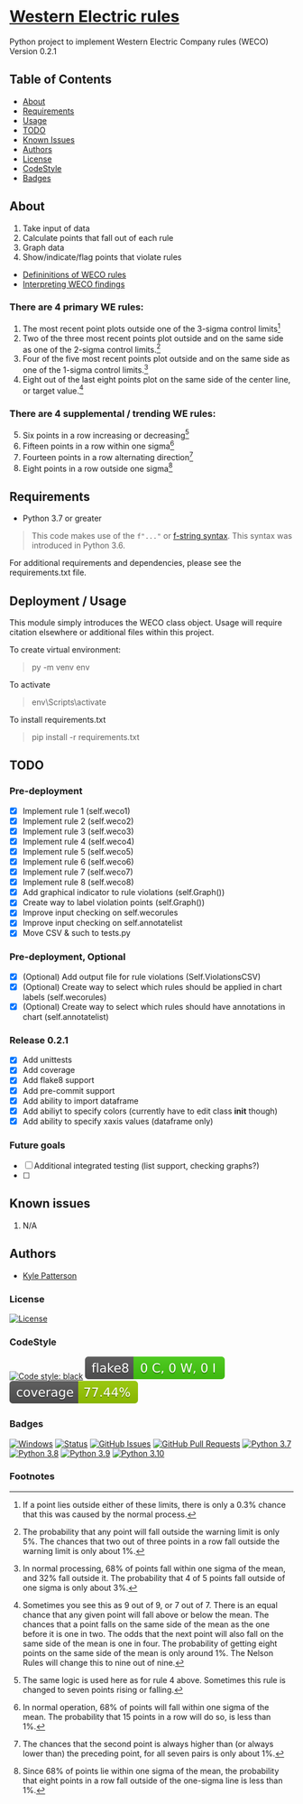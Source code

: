 # [Western Electric rules](https://www.wikiwand.com/en/Western_Electric_rules)
Python project to implement Western Electric Company rules (WECO) Version 0.2.1

## Table of Contents
- [About](#about)
- [Requirements](#requirements)
- [Usage](#usage)
- [TODO](#todo)
- [Known Issues](#known-issues)
- [Authors](#authors)
- [License](#license)
- [CodeStyle](#codestyle)
- [Badges](#badges)

## About
1. Take input of data
2. Calculate points that fall out of each rule
3. Graph data
4. Show/indicate/flag points that violate rules

- [Defininitions of WECO rules](https://quinn-curtis.com//index.php/spcnamedrulesets/)
- [Interpreting WECO findings](https://www.spcforexcel.com/knowledge/control-chart-basics/control-chart-rules-interpretation)

### There are 4 primary WE rules:
1. The most recent point plots outside one of the 3-sigma control limits[^1]
2. Two of the three most recent points plot outside and on the same side as one of the 2-sigma control limits.[^2]
3. Four of the five most recent points plot outside and on the same side as one of the 1-sigma control limits.[^3]
4. Eight out of the last eight points plot on the same side of the center line, or target value.[^4]

### There are 4 supplemental / trending WE rules:
5. Six points in a row increasing or decreasing[^5]
6. Fifteen points in a row within one sigma[^6]
7. Fourteen points in a row alternating direction[^7]
8. Eight points in a row outside one sigma[^8]

## Requirements

  * Python 3.7 or greater

> This code makes use of the `f"..."` or [f-string syntax](https://www.python.org/dev/peps/pep-0498/). This syntax was introduced in Python 3.6.

For additional requirements and dependencies, please see the requirements.txt file.

## Deployment / Usage
This module simply introduces the WECO class object. Usage will require citation elsewhere or additional files within this project.


To create virtual environment:
> py -m venv env

To activate
> env\Scripts\activate

To install requirements.txt
> pip install -r requirements.txt


## TODO
### Pre-deployment
- [x] Implement rule 1 (self.weco1)
- [x] Implement rule 2 (self.weco2)
- [x] Implement rule 3 (self.weco3)
- [x] Implement rule 4 (self.weco4)
- [x] Implement rule 5 (self.weco5)
- [x] Implement rule 6 (self.weco6)
- [x] Implement rule 7 (self.weco7)
- [x] Implement rule 8 (self.weco8)
- [x] Add graphical indicator to rule violations (self.Graph())
- [x] Create way to label violation points (self.Graph())
- [x] Improve input checking on self.wecorules
- [x] Improve input checking on self.annotatelist
- [x] Move CSV & such to tests.py
### Pre-deployment, Optional
- [x] \(Optional) Add output file for rule violations (Self.ViolationsCSV)
- [x] \(Optional) Create way to select which rules should be applied in chart labels (self.wecorules)
- [x] \(Optional) Create way to select which rules should have annotations in chart (self.annotatelist)

### Release 0.2.1
- [x] Add unittests
- [x] Add coverage
- [x] Add flake8 support
- [x] Add pre-commit support
- [x] Add ability to import dataframe
- [x] Add abiliyt to specify colors (currently have to edit class __init__ though)
- [x] Add ability to specify xaxis values (dataframe only)

### Future goals
- [ ] Additional integrated testing (list support, checking graphs?)
- [ ]

## Known issues
1. N/A


## Authors
- [Kyle Patterson](https://github.com/kylekap)


### License
[![License](https://img.shields.io/badge/license-MIT-blue.svg)](/LICENSE)

### CodeStyle
[![Code style: black](https://img.shields.io/badge/code%20style-black-000000.svg)](https://github.com/psf/black)
[![Flake8 Status](./reports/flake8/badge.svg)](./reports/flake8/index.html)
[![Coverage Status](./reports/coverage/badge.svg)](./reports/coverage/badge.svg)
### Badges
[![Windows](https://svgshare.com/i/ZhY.svg)](https://svgshare.com/i/ZhY.svg)
[![Status](https://img.shields.io/badge/status-active-success.svg)]()
[![GitHub Issues](https://img.shields.io/github/issues/kylecuberg/PyTemplate.svg)](https://github.com/kylecuberg/PyTemplate/issues)
[![GitHub Pull Requests](https://img.shields.io/github/issues-pr/kylecuberg/PyTemplate.svg)](https://github.com/kylecuberg/PyTemplate/pulls)
[![Python 3.7](https://img.shields.io/badge/python-3.7-blue.svg)](https://www.python.org/downloads/release/python-370/)
[![Python 3.8](https://img.shields.io/badge/python-3.8-blue.svg)](https://www.python.org/downloads/release/python-380/)
[![Python 3.9](https://img.shields.io/badge/python-3.9-blue.svg)](https://www.python.org/downloads/release/python-390/)
[![Python 3.10](https://img.shields.io/badge/python-3.10-blue.svg)](https://www.python.org/downloads/release/python-3100/)

### Footnotes
[^1]: If a point lies outside either of these limits, there is only a 0.3% chance that this was caused by the normal process.
[^2]: The probability that any point will fall outside the warning limit is only 5%. The chances that two out of three points in a row fall outside the warning limit is only about 1%.
[^3]: In normal processing, 68% of points fall within one sigma of the mean, and 32% fall outside it. The probability that 4 of 5 points fall outside of one sigma is only about 3%.
[^4]: Sometimes you see this as 9 out of 9, or 7 out of 7. There is an equal chance that any given point will fall above or below the mean. The chances that a point falls on the same side of the mean as the one before it is one in two. The odds that the next point will also fall on the same side of the mean is one in four. The probability of getting eight points on the same side of the mean is only around 1%. The Nelson Rules will change this to nine out of nine.
[^5]: The same logic is used here as for rule 4 above. Sometimes this rule is changed to seven points rising or falling.
[^6]: In normal operation, 68% of points will fall within one sigma of the mean. The probability that 15 points in a row will do so, is less than 1%.
[^7]: The chances that the second point is always higher than (or always lower than) the preceding point, for all seven pairs is only about 1%.
[^8]: Since 68% of points lie within one sigma of the mean, the probability that eight points in a row fall outside of the one-sigma line is less than 1%.

<!--[Format Guideline](https://docs.github.com/en/github/writing-on-github/getting-started-with-writing-and-formatting-on-github/basic-writing-and-formatting-syntax)-->